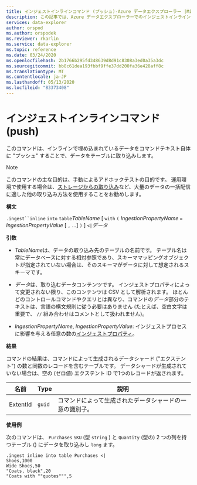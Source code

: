 ```yaml
---
title: インジェストインラインコマンド (プッシュ)-Azure データエクスプローラー |Microsoft Docs
description: この記事では、Azure データエクスプローラーでのインジェストインラインコマンド (プッシュ) について説明します。
services: data-explorer
author: orspod
ms.author: orspodek
ms.reviewer: rkarlin
ms.service: data-explorer
ms.topic: reference
ms.date: 03/24/2020
ms.openlocfilehash: 2b1766b295fd348639d8d91c8308a3ed0a35a3dc
ms.sourcegitcommit: bb8c61dea193fbbf9ffe37dd200fa36e428aff8c
ms.translationtype: MT
ms.contentlocale: ja-JP
ms.lasthandoff: 05/13/2020
ms.locfileid: "83373408"
---
```

# <a name="the-ingest-inline-command-push"></a>インジェストインラインコマンド (push)

このコマンドは、インラインで埋め込まれているデータをコマンドテキスト自体に "プッシュ" することで、データをテーブルに取り込みします。

> [!NOTE]
> このコマンドの主な目的は、手動によるアドホックテストの目的です。
> 運用環境で使用する場合は、[ストレージからの取り込み](./ingest-from-storage.md)など、大量のデータの一括配信に適した他の取り込み方法を使用することをお勧めします。

**構文**

`.ingest``inline` `into` `table`*TableName* [ `with` `(` *IngestionPropertyName* `=` *IngestionPropertyValue* [ `,` ...] `)` ] `<|`*データ*



**引数**

* *TableName*は、データの取り込み先のテーブルの名前です。
  テーブル名は常にデータベースに対する相対参照であり、スキーママッピングオブジェクトが指定されていない場合は、そのスキーマがデータに対して想定されるスキーマです。

* *データ*は、取り込むデータコンテンツです。 インジェストプロパティによって変更されない限り、このコンテンツは CSV として解析されます。
  ほとんどのコントロールコマンドやクエリとは異なり、コマンドの*データ*部分のテキストは、言語の構文規則に従う必要はありません (たとえば、空白文字は重要で、 `//` 組み合わせはコメントとして扱われません)。

* *IngestionPropertyName*, *IngestionPropertyValue*: インジェストプロセスに影響を与える任意の数の[インジェストプロパティ](../../../ingestion-properties.md)。

**結果**

コマンドの結果は、コマンドによって生成されるデータシャード ("エクステント") の数と同数のレコードを含むテーブルです。
データシャードが生成されていない場合は、空の (ゼロ値) エクステント ID で1つのレコードが返されます。

|名前       |Type      |説明                                                                |
|-----------|----------|---------------------------------------------------------------------------|
|ExtentId   |`guid`    |コマンドによって生成されたデータシャードの一意の識別子。|

**使用例**

次のコマンドは、 `Purchases` `SKU` (型 `string` ) と `Quantity` (型の) 2 つの列を持つテーブル () にデータを取り込みし `long` ます。

```kusto
.ingest inline into table Purchases <|
Shoes,1000
Wide Shoes,50
"Coats, black",20
"Coats with ""quotes""",5
```



<!--
It is possible to generate inline ingests commands using the Kusto.Data client library. (Note that compression does allow one to embed newlines in quoted fields) 

    Kusto.Data.Common.CslCommandGenerator.GenerateTableIngestPushCommand(tableName, compressed: true, csvData: csvStream);

-->